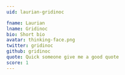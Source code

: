 ```yaml
---
uid: laurian-gridinoc

fname: Laurian
lname: Gridinoc
bio: Short bio
avatar: thinking-face.png
twitter: gridinoc
github: gridinoc
quote: Quick someone give me a good quote
score: 1
---
```

